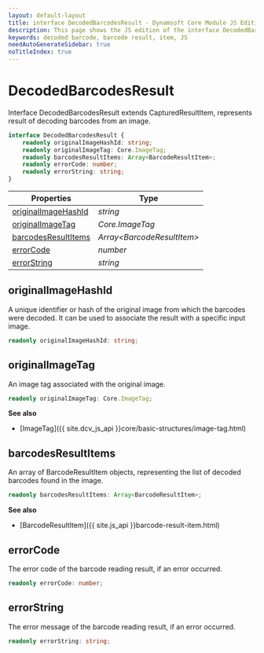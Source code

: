 ```yaml
---
layout: default-layout
title: interface DecodedBarcodesResult - Dynamsoft Core Module JS Edition API Reference
description: This page shows the JS edition of the interface DecodedBarcodesResult in Dynamsoft DBR Module.
keywords: decoded barcode, barcode result, item, JS
needAutoGenerateSidebar: true
noTitleIndex: true
---
```


# DecodedBarcodesResult

Interface DecodedBarcodesResult extends CapturedResultItem, represents result of decoding barcodes from an image.

```typescript
interface DecodedBarcodesResult {
    readonly originalImageHashId: string;
    readonly originalImageTag: Core.ImageTag;
    readonly barcodesResultItems: Array<BarcodeResultItem>;
    readonly errorCode: number;
    readonly errorString: string;
}
```

| Properties                                  | Type                        |
| ------------------------------------------- | --------------------------- |
| [originalImageHashId](#originalimagehashid) | *string*                    |
| [originalImageTag](#originalimagetag)       | *Core.ImageTag*             |
| [barcodesResultItems](#barcodesresultitems) | *Array\<BarcodeResultItem>* |
| [errorCode](#errorcode)                     | *number*                    |
| [errorString](#errorstring)                 | *string*                    |

## originalImageHashId

A unique identifier or hash of the original image from which the barcodes were decoded. It can be used to associate the result with a specific input image.

```typescript
readonly originalImageHashId: string;
```

## originalImageTag

An image tag associated with the original image.

```typescript
readonly originalImageTag: Core.ImageTag;
```

**See also**

* [ImageTag]({{ site.dcv_js_api }}core/basic-structures/image-tag.html)

## barcodesResultItems

An array of BarcodeResultItem objects, representing the list of decoded barcodes found in the image.

```typescript
readonly barcodesResultItems: Array<BarcodeResultItem>;
```

**See also**

* [BarcodeResultItem]({{ site.js_api }}barcode-result-item.html)

## errorCode

The error code of the barcode reading result, if an error occurred.

```typescript
readonly errorCode: number;
```

## errorString

The error message of the barcode reading result, if an error occurred.

```typescript
readonly errorString: string;
```